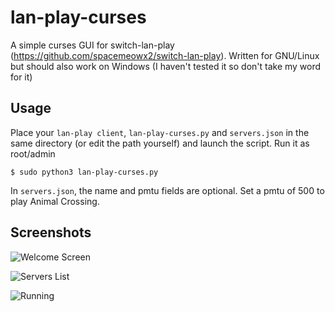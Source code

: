 # lan-play-curses

A simple curses GUI for switch-lan-play (https://github.com/spacemeowx2/switch-lan-play). Written for GNU/Linux but should also work on Windows (I haven't tested it so don't take my word for it)

## Usage

Place your `lan-play client`, `lan-play-curses.py` and `servers.json` in the same directory (or edit the path yourself) and launch the script. Run it as root/admin

```
$ sudo python3 lan-play-curses.py
```
In `servers.json`, the name and pmtu fields are optional. Set a pmtu of 500 to play Animal Crossing.

## Screenshots

![Welcome Screen](https://user-images.githubusercontent.com/61667930/77344354-55e43400-6d33-11ea-8e90-9e66c10189e6.png)


![Servers List](https://user-images.githubusercontent.com/61667930/77343915-ba52c380-6d32-11ea-8c51-a67058763b03.png)

![Running](https://user-images.githubusercontent.com/61667930/77343906-b8890000-6d32-11ea-9e9d-d05f6fe63767.png)




